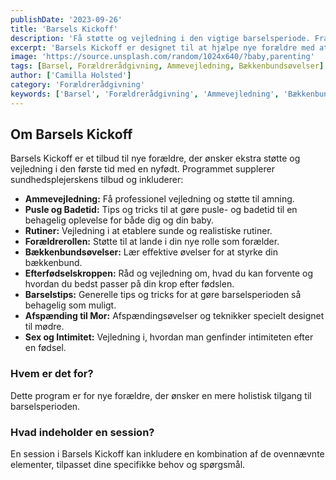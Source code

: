 ```yaml
---
publishDate: '2023-09-26'
title: 'Barsels Kickoff'
description: 'Få støtte og vejledning i den vigtige barselsperiode. Fra ammevejledning til bækkenbundsøvelser, vi dækker alle aspekter af barsel.'
excerpt: 'Barsels Kickoff er designet til at hjælpe nye forældre med at navigere i den første tid med en nyfødt. Vi supplerer sundhedsplejerskens tilbud med ekstra støtte og vejledning.'
image: 'https://source.unsplash.com/random/1024x640/?baby,parenting'
tags: [Barsel, Forældrerådgivning, Ammevejledning, Bækkenbundsøvelser]
author: ['Camilla Holsted']
category: 'Forældrerådgivning'
keywords: ['Barsel', 'Forældrerådgivning', 'Ammevejledning', 'Bækkenbundsøvelser']
---
```


## Om Barsels Kickoff

Barsels Kickoff er et tilbud til nye forældre, der ønsker ekstra støtte og vejledning i den første tid med en nyfødt. Programmet supplerer sundhedsplejerskens tilbud og inkluderer:

- **Ammevejledning:** Få professionel vejledning og støtte til amning.
- **Pusle og Badetid:** Tips og tricks til at gøre pusle- og badetid til en behagelig oplevelse for både dig og din baby.
- **Rutiner:** Vejledning i at etablere sunde og realistiske rutiner.
- **Forældrerollen:** Støtte til at lande i din nye rolle som forælder.
- **Bækkenbundsøvelser:** Lær effektive øvelser for at styrke din bækkenbund.
- **Efterfødselskroppen:** Råd og vejledning om, hvad du kan forvente og hvordan du bedst passer på din krop efter fødslen.
- **Barselstips:** Generelle tips og tricks for at gøre barselsperioden så behagelig som muligt.
- **Afspænding til Mor:** Afspændingsøvelser og teknikker specielt designet til mødre.
- **Sex og Intimitet:** Vejledning i, hvordan man genfinder intimiteten efter en fødsel.

### Hvem er det for?

Dette program er for nye forældre, der ønsker en mere holistisk tilgang til barselsperioden.

### Hvad indeholder en session?

En session i Barsels Kickoff kan inkludere en kombination af de ovennævnte elementer, tilpasset dine specifikke behov og spørgsmål.

